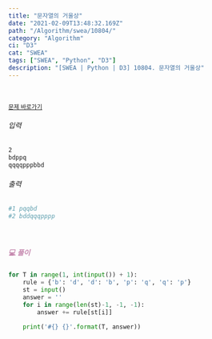 ```yaml
---
title: "문자열의 거울상"
date: "2021-02-09T13:48:32.169Z"
path: "/Algorithm/swea/10804/"
category: "Algorithm"
ci: "D3"
cat: "SWEA"
tags: ["SWEA", "Python", "D3"]
description: "[SWEA | Python | D3] 10804. 문자열의 거울상"
---
```


<br />

<a href="https://swexpertacademy.com/main/code/problem/problemDetail.do?problemLevel=3&contestProbId=AXTC0x16D8EDFASe&categoryId=AXTC0x16D8EDFASe&categoryType=CODE&problemTitle=&orderBy=FIRST_REG_DATETIME&selectCodeLang=PYTHON&select-1=3&pageSize=10&pageIndex=1"><small>문제 바로가기</small></a>

###### 입력

```sh
2
bdppq
qqqqpppbbd
```

###### 출력

```sh
#1 pqqbd
#2 bddqqqpppp
```

<br />

##### <h5 style="color:#C587AE;">💻 풀이</h5>

```python
for T in range(1, int(input()) + 1):
    rule = {'b': 'd', 'd': 'b', 'p': 'q', 'q': 'p'}
    st = input()
    answer = ''
    for i in range(len(st)-1, -1, -1):
        answer += rule[st[i]]

    print('#{} {}'.format(T, answer))
```

